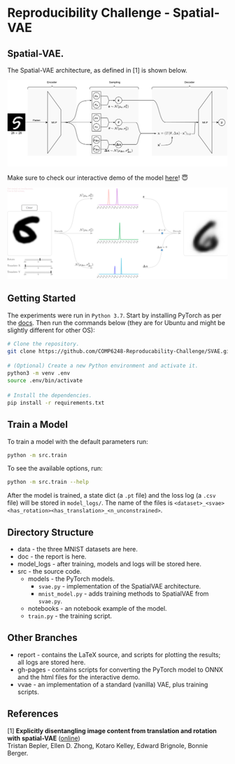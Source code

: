 # Reproducibility Challenge - Spatial-VAE

## Spatial-VAE.

The Spatial-VAE architecture, as defined in [1] is shown below.

<p align="center">
    <img src=".res/svae.svg">
</p>

Make sure to check our interactive demo of the model [here](https://comp6248-reproducability-challenge.github.io/SVAE/)! :innocent:

<p align="center">
    <img src=".res/interact.png">
</p>

## Getting Started

The experiments were run in `Python 3.7`. Start by installing PyTorch as per the [docs](https://pytorch.org/get-started/locally/). Then run the commands below (they are for Ubuntu and might be slightly different for other OS):

```bash
# Clone the repository.
git clone https://github.com/COMP6248-Reproducability-Challenge/SVAE.git

# (Optional) Create a new Python environment and activate it.
python3 -m venv .env
source .env/bin/activate

# Install the dependencies.
pip install -r requirements.txt
```

## Train a Model

To train a model with the default parameters run:

```bash
python -m src.train
```

To see the available options, run:

```bash
python -m src.train --help
```

After the model is trained, a state dict (a `.pt` file) and the loss log (a `.csv` file) will be stored in `model_logs/`. The name of the files is `<dataset>_<svae><has_rotation><has_translation>_<n_unconstrained>`.

## Directory Structure

- data - the three MNIST datasets are here.
- doc - the report is here.
- model_logs - after training, models and logs will be stored here.
- src - the source code.
  - models - the PyTorch models.
    - `svae.py` - implementation of the SpatialVAE architecture.
    - `mnist_model.py` - adds training methods to SpatialVAE from `svae.py`.
  - notebooks - an notebook example of the model.
  - `train.py` - the training script.

## Other Branches

- report - contains the LaTeX source, and scripts for plotting the results; all logs are stored here.
- gh-pages - contains scripts for converting the PyTorch model to ONNX and the html files for the interactive demo.
- vvae - an implementation of a standard (vanilla) VAE, plus training scripts.

## References

[1] **Explicitly disentangling image content from translation and rotation with spatial-VAE** ([online](https://arxiv.org/abs/1909.11663))  
Tristan Bepler, Ellen D. Zhong, Kotaro Kelley, Edward Brignole, Bonnie Berger.
